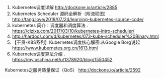 1. Kubernetes调度详解 http://dockone.io/article/2885
2. Kubernetes Scheduler 源码全解析（附流程图） . http://tang.love/2018/07/24/learning-kubernetes-source-code/
3. kubernetes 简介：调度器和调度算法 . https://cizixs.com/2017/03/10/kubernetes-intro-scheduler/
4. http://hardocs.com/d/kubernetes/073-kube-scheduler%20Binary.html
5. 【干货-K8S系列】Kubernetes调度核心解密:从Google Borg说起 https://www.kubernetes.org.cn/1613.html
6. Kubernetes调度算法介绍 . https://my.oschina.net/u/1378920/blog/1550452

Kubernetes之服务质量保证（QoS） http://dockone.io/article/2592